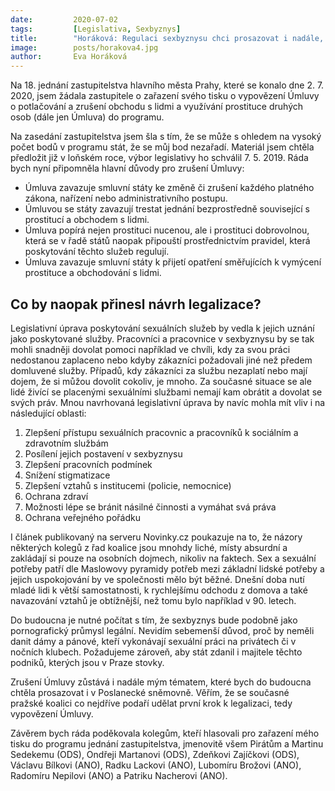 ```yaml
---
date:         2020-07-02
tags:         [Legislativa, Sexbyznys]
title:        "Horáková: Regulaci sexbyznysu chci prosazovat i nadále, zrušení Úmluvy je nutností"
image: 	      posts/horakova4.jpg
author:       Eva Horáková
---
```


Na 18. jednání zastupitelstva hlavního města Prahy, které se konalo dne 2. 7. 2020, jsem žádala zastupitele o zařazení svého tisku o vypovězení Úmluvy o potlačování a zrušení obchodu s lidmi a využívání prostituce druhých osob (dále jen Úmluva) do programu.

Na zasedání zastupitelstva jsem šla s tím, že se může s ohledem na vysoký počet bodů v programu stát, že se můj bod nezařadí. Materiál jsem chtěla předložit již v loňském roce, výbor legislativy ho schválil 7. 5. 2019. Ráda bych nyní připomněla hlavní důvody pro zrušení Úmluvy:

* Úmluva zavazuje smluvní státy ke změně či zrušení každého platného zákona, nařízení nebo administrativního postupu.
* Úmluvou se státy zavazují trestat jednání bezprostředně související s prostitucí a obchodem s lidmi.
* Úmluva popírá nejen prostituci nucenou, ale i prostituci dobrovolnou, která se v řadě států naopak připouští prostřednictvím pravidel, která poskytování těchto služeb regulují. 
* Úmluva zavazuje smluvní státy k přijetí opatření směřujících k vymýcení prostituce a obchodování s lidmi.

## Co by naopak přinesl návrh legalizace? 

Legislativní úprava poskytování sexuálních služeb by vedla k jejich uznání jako poskytované služby. Pracovníci a pracovnice v sexbyznysu by se tak mohli snadněji dovolat pomoci například ve chvíli, kdy za svou práci nedostanou zaplaceno nebo kdyby zákazníci požadovali jiné než předem domluvené služby. Případů, kdy zákazníci za službu nezaplatí nebo mají dojem, že si můžou dovolit cokoliv, je mnoho. Za současné situace se ale lidé živící se placenými sexuálními službami nemají kam obrátit a dovolat se svých práv. Mnou navrhovaná legislativní úprava by navíc mohla mít vliv i na následující oblasti: 

1. Zlepšení přístupu sexuálních pracovnic a pracovníků k sociálním a zdravotním službám 
2. Posílení jejich postavení v sexbyznysu
3. Zlepšení pracovních podmínek 
4. Snížení stigmatizace 
5. Zlepšení vztahů s institucemi (policie, nemocnice)
6. Ochrana zdraví 
7. Možnosti lépe se bránit násilné činnosti a vymáhat svá práva 
8. Ochrana veřejného pořádku 

I článek publikovaný na serveru Novinky.cz poukazuje na to, že názory některých kolegů z řad koalice jsou mnohdy liché, místy absurdní a zakládají si pouze na osobních dojmech, nikoliv na faktech. Sex a sexuální potřeby patří dle Maslowovy pyramidy potřeb mezi základní lidské potřeby a jejich uspokojování by ve společnosti mělo být běžné. Dnešní doba nutí mladé lidi k větší samostatnosti, k rychlejšímu odchodu z domova a také navazování vztahů je obtížnější, než tomu bylo například v 90. letech.

Do budoucna je nutné počítat s tím, že sexbyznys bude podobně jako pornografický průmysl legální. Nevidím sebemenší důvod, proč by neměli danit dámy a pánové, kteří vykonávají sexuální práci na privátech či v nočních klubech. Požadujeme zároveň, aby stát zdanil i majitele těchto podniků, kterých jsou v Praze stovky.

Zrušení Úmluvy zůstává i nadále mým tématem, které bych do budoucna chtěla prosazovat i v Poslanecké sněmovně. Věřím, že se současné pražské koalici co nejdříve podaří udělat první krok k legalizaci, tedy vypovězení Úmluvy. 

Závěrem bych ráda poděkovala kolegům, kteří hlasovali pro zařazení mého tisku do programu jednání zastupitelstva, jmenovitě všem Pirátům a Martinu Sedekemu (ODS), Ondřeji Martanovi (ODS), Zdeňkovi Zajíčkovi (ODS), Václavu Bílkovi (ANO), Radku Lackovi (ANO), Lubomíru Brožovi (ANO), Radomíru Nepilovi (ANO) a Patriku Nacherovi (ANO).
